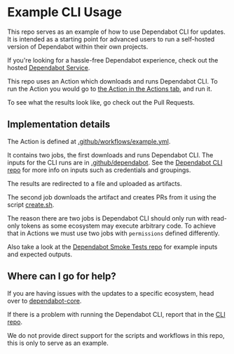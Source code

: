 # Example CLI Usage

This repo serves as an example of how to use Dependabot CLI for updates. It is intended as a starting point for advanced users to run a self-hosted version of Dependabot within their own projects.

If you're looking for a hassle-free Dependabot experience, check out the hosted [Dependabot Service](https://docs.github.com/en/github/administering-a-repository/about-dependabot-version-updates).

This repo uses an Action which downloads and runs Dependabot CLI. To run the Action you would go to [the Action in the Actions tab](https://github.com/dependabot/example-cli-usage/actions/workflows/example.yml), and run it.

To see what the results look like, go check out the Pull Requests.

## Implementation details

The Action is defined at [.github/workflows/example.yml](.github/workflows/example.yml).

It contains two jobs, the first downloads and runs Dependabot CLI. The inputs for the CLI runs are in [.github/dependabot](.github/dependabot). See the [Dependabot CLI repo](https://github.com/dependabot/cli) for more info on inputs such as credentials and groupings. 

The results are redirected to a file and uploaded as artifacts.

The second job downloads the artifact and creates PRs from it using the script [create.sh](create.sh).

The reason there are two jobs is Dependabot CLI should only run with read-only tokens as some ecosystem may execute arbitrary code. To achieve that in Actions we must use two jobs with `permissions` defined differently.

Also take a look at the [Dependabot Smoke Tests repo](https://github.com/dependabot/smoke-tests/tree/main/tests) for example inputs and expected outputs.

## Where can I go for help?

If you are having issues with the updates to a specific ecosystem, head over to [dependabot-core](https://github.com/dependabot/dependabot-core).

If there is a problem with running the Dependabot CLI, report that in the [CLI repo](https://github.com/dependabot/cli).

We do not provide direct support for the scripts and workflows in this repo, this is only to serve as an example.


